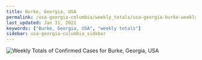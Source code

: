 ```yaml
---
title: Burke, Georgia, USA
permalink: /usa-georgia-columbia/weekly_totals/usa-georgia-burke-weekly_totals.html
last_updated: Jan 31, 2021
keywords: ["Burke, Georgia, USA", "weekly totals"]
sidebar: usa-georgia-columbia_sidebar
---
```


![Weekly Totals of Confirmed Cases for Burke, Georgia, USA](/covid_tracker/images/graphs/usa-georgia-burke-weekly_totals_graph.png)
